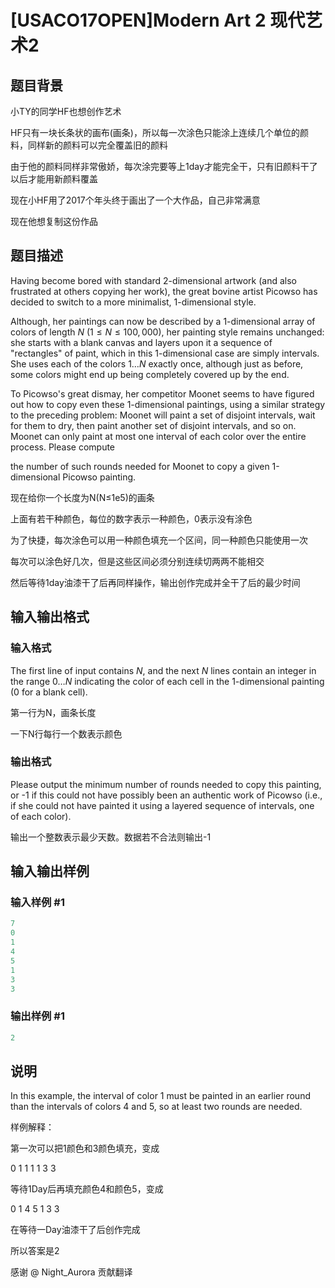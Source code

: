# [USACO17OPEN]Modern Art 2 现代艺术2

## 题目背景

小TY的同学HF也想创作艺术

HF只有一块长条状的画布(画条)，所以每一次涂色只能涂上连续几个单位的颜料，同样新的颜料可以完全覆盖旧的颜料

由于他的颜料同样非常傲娇，每次涂完要等上1day才能完全干，只有旧颜料干了以后才能用新颜料覆盖

现在小HF用了2017个年头终于画出了一个大作品，自己非常满意

现在他想复制这份作品

## 题目描述

Having become bored with standard 2-dimensional artwork (and also frustrated at others copying her work), the great bovine artist Picowso has decided to switch to a more minimalist, 1-dimensional style.

Although, her paintings can now be described by a 1-dimensional array of colors of length $N$ ($1 \leq N \leq 100,000$), her painting style remains unchanged: she starts with a blank canvas and layers upon it a sequence of "rectangles" of paint, which in this 1-dimensional case are simply intervals. She uses each of the colors $1 \ldots N$ exactly once, although just as before, some colors might end up being completely covered up by the end.

To Picowso's great dismay, her competitor Moonet seems to have figured out how to copy even these 1-dimensional paintings, using a similar strategy to the preceding problem: Moonet will paint a set of disjoint intervals, wait for them to dry, then paint another set of disjoint intervals, and so on. Moonet can only paint at most one interval of each color over the entire process. Please compute

the number of such rounds needed for Moonet to copy a given 1-dimensional Picowso painting.

现在给你一个长度为N(N≤1e5)的画条

上面有若干种颜色，每位的数字表示一种颜色，0表示没有涂色

为了快捷，每次涂色可以用一种颜色填充一个区间，同一种颜色只能使用一次

每次可以涂色好几次，但是这些区间必须分别连续切两两不能相交

然后等待1day油漆干了后再同样操作，输出创作完成并全干了后的最少时间

## 输入输出格式

### 输入格式

The first line of input contains $N$, and the next $N$ lines contain an integer in the range $0 \ldots N$ indicating the color of each cell in the 1-dimensional painting (0 for a blank cell).

第一行为N，画条长度

一下N行每行一个数表示颜色

### 输出格式

Please output the minimum number of rounds needed to copy this painting, or -1 if this could not have possibly been an authentic work of Picowso (i.e., if she could not have painted it using a layered sequence of intervals, one of each color).

输出一个整数表示最少天数。数据若不合法则输出-1

## 输入输出样例

### 输入样例 #1

```cpp
7
0
1
4
5
1
3
3
```


### 输出样例 #1

```cpp
2
```


## 说明

In this example, the interval of color 1 must be painted in an earlier round than the intervals of colors 4 and 5, so at least two rounds are needed.

样例解释：

第一次可以把1颜色和3颜色填充，变成

0 1 1 1 1 3 3

等待1Day后再填充颜色4和颜色5，变成

0 1 4 5 1 3 3

在等待一Day油漆干了后创作完成

所以答案是2

感谢 @ Night\_Aurora 贡献翻译

